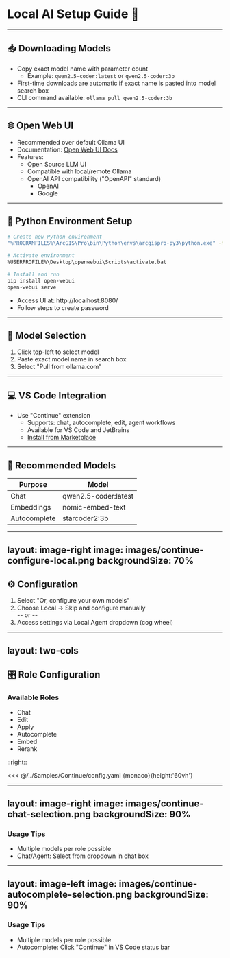 # Local AI Setup Guide 🚀

---

## 📥 Downloading Models

- Copy exact model name with parameter count
  - Example: `qwen2.5-coder:latest` or `qwen2.5-coder:3b`
- First-time downloads are automatic if exact name is pasted into model search box
- CLI command available: `ollama pull qwen2.5-coder:3b`


---

## 🌐 Open Web UI

- Recommended over default Ollama UI
- Documentation: [Open Web UI Docs](https://docs.openwebui.com/)
- Features:
  - Open Source LLM UI
  - Compatible with local/remote Ollama
  - OpenAI API compatibility ("OpenAPI" standard)
    - OpenAI
    - Google


---

## 🐍 Python Environment Setup

```bash
# Create new Python environment
"%PROGRAMFILES%\ArcGIS\Pro\bin\Python\envs\arcgispro-py3\python.exe" -m venv %USERPROFILE%\Desktop\openwebui

# Activate environment
%USERPROFILE%\Desktop\openwebui\Scripts\activate.bat

# Install and run
pip install open-webui
open-webui serve
```

- Access UI at: http://localhost:8080/
- Follow steps to create password

---

## 🎯 Model Selection

1. Click top-left to select model
2. Paste exact model name in search box
3. Select "Pull from ollama.com"

---

## 💻 VS Code Integration

- Use "Continue" extension
  - Supports: chat, autocomplete, edit, agent workflows
  - Available for VS Code and JetBrains
  - [Install from Marketplace](https://marketplace.visualstudio.com/items?itemName=Continue.continue)

---

## 🤖 Recommended Models

| Purpose | Model |
|---------|-------|
| Chat | qwen2.5-coder:latest |
| Embeddings | nomic-embed-text |
| Autocomplete | starcoder2:3b |

---
layout: image-right
image: images/continue-configure-local.png
backgroundSize: 70%
---

## ⚙️ Configuration

1. Select "Or, configure your own models"
2. Choose Local -> Skip and configure manually\
-- or --
3. Access settings via Local Agent dropdown (cog wheel)

---
layout: two-cols
---

## 🎛️ Role Configuration

### Available Roles
- Chat
- Edit
- Apply
- Autocomplete
- Embed
- Rerank

::right::

<<< @/../Samples/Continue/config.yaml  {monaco}{height:'60vh'}

---
layout: image-right
image: images/continue-chat-selection.png
backgroundSize: 90%
---

### Usage Tips
- Multiple models per role possible
- Chat/Agent: Select from dropdown in chat box

---
layout: image-left
image: images/continue-autocomplete-selection.png
backgroundSize: 90%
---

### Usage Tips
- Multiple models per role possible
- Autocomplete: Click "Continue" in VS Code status bar

